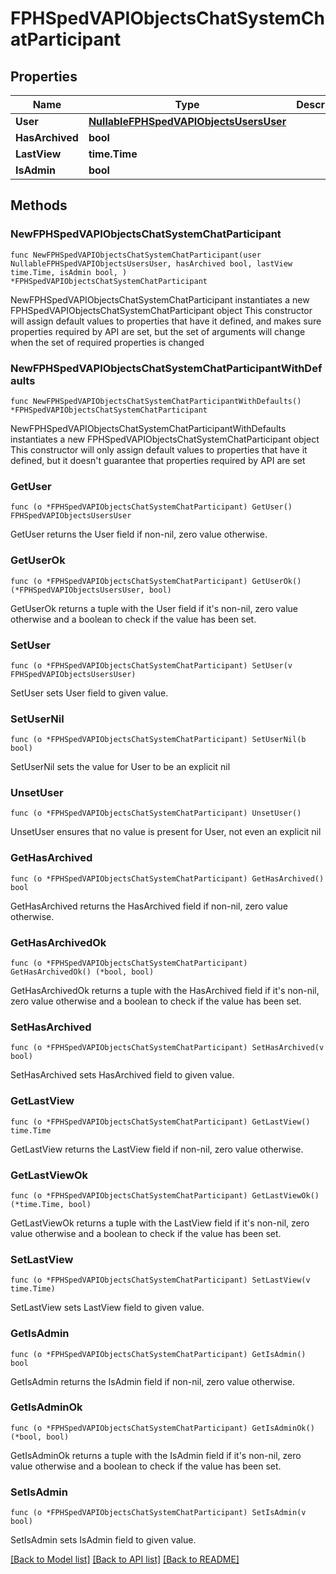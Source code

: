 # FPHSpedVAPIObjectsChatSystemChatParticipant

## Properties

Name | Type | Description | Notes
------------ | ------------- | ------------- | -------------
**User** | [**NullableFPHSpedVAPIObjectsUsersUser**](FPHSpedVAPIObjectsUsersUser.md) |  | 
**HasArchived** | **bool** |  | 
**LastView** | **time.Time** |  | 
**IsAdmin** | **bool** |  | 

## Methods

### NewFPHSpedVAPIObjectsChatSystemChatParticipant

`func NewFPHSpedVAPIObjectsChatSystemChatParticipant(user NullableFPHSpedVAPIObjectsUsersUser, hasArchived bool, lastView time.Time, isAdmin bool, ) *FPHSpedVAPIObjectsChatSystemChatParticipant`

NewFPHSpedVAPIObjectsChatSystemChatParticipant instantiates a new FPHSpedVAPIObjectsChatSystemChatParticipant object
This constructor will assign default values to properties that have it defined,
and makes sure properties required by API are set, but the set of arguments
will change when the set of required properties is changed

### NewFPHSpedVAPIObjectsChatSystemChatParticipantWithDefaults

`func NewFPHSpedVAPIObjectsChatSystemChatParticipantWithDefaults() *FPHSpedVAPIObjectsChatSystemChatParticipant`

NewFPHSpedVAPIObjectsChatSystemChatParticipantWithDefaults instantiates a new FPHSpedVAPIObjectsChatSystemChatParticipant object
This constructor will only assign default values to properties that have it defined,
but it doesn't guarantee that properties required by API are set

### GetUser

`func (o *FPHSpedVAPIObjectsChatSystemChatParticipant) GetUser() FPHSpedVAPIObjectsUsersUser`

GetUser returns the User field if non-nil, zero value otherwise.

### GetUserOk

`func (o *FPHSpedVAPIObjectsChatSystemChatParticipant) GetUserOk() (*FPHSpedVAPIObjectsUsersUser, bool)`

GetUserOk returns a tuple with the User field if it's non-nil, zero value otherwise
and a boolean to check if the value has been set.

### SetUser

`func (o *FPHSpedVAPIObjectsChatSystemChatParticipant) SetUser(v FPHSpedVAPIObjectsUsersUser)`

SetUser sets User field to given value.


### SetUserNil

`func (o *FPHSpedVAPIObjectsChatSystemChatParticipant) SetUserNil(b bool)`

 SetUserNil sets the value for User to be an explicit nil

### UnsetUser
`func (o *FPHSpedVAPIObjectsChatSystemChatParticipant) UnsetUser()`

UnsetUser ensures that no value is present for User, not even an explicit nil
### GetHasArchived

`func (o *FPHSpedVAPIObjectsChatSystemChatParticipant) GetHasArchived() bool`

GetHasArchived returns the HasArchived field if non-nil, zero value otherwise.

### GetHasArchivedOk

`func (o *FPHSpedVAPIObjectsChatSystemChatParticipant) GetHasArchivedOk() (*bool, bool)`

GetHasArchivedOk returns a tuple with the HasArchived field if it's non-nil, zero value otherwise
and a boolean to check if the value has been set.

### SetHasArchived

`func (o *FPHSpedVAPIObjectsChatSystemChatParticipant) SetHasArchived(v bool)`

SetHasArchived sets HasArchived field to given value.


### GetLastView

`func (o *FPHSpedVAPIObjectsChatSystemChatParticipant) GetLastView() time.Time`

GetLastView returns the LastView field if non-nil, zero value otherwise.

### GetLastViewOk

`func (o *FPHSpedVAPIObjectsChatSystemChatParticipant) GetLastViewOk() (*time.Time, bool)`

GetLastViewOk returns a tuple with the LastView field if it's non-nil, zero value otherwise
and a boolean to check if the value has been set.

### SetLastView

`func (o *FPHSpedVAPIObjectsChatSystemChatParticipant) SetLastView(v time.Time)`

SetLastView sets LastView field to given value.


### GetIsAdmin

`func (o *FPHSpedVAPIObjectsChatSystemChatParticipant) GetIsAdmin() bool`

GetIsAdmin returns the IsAdmin field if non-nil, zero value otherwise.

### GetIsAdminOk

`func (o *FPHSpedVAPIObjectsChatSystemChatParticipant) GetIsAdminOk() (*bool, bool)`

GetIsAdminOk returns a tuple with the IsAdmin field if it's non-nil, zero value otherwise
and a boolean to check if the value has been set.

### SetIsAdmin

`func (o *FPHSpedVAPIObjectsChatSystemChatParticipant) SetIsAdmin(v bool)`

SetIsAdmin sets IsAdmin field to given value.



[[Back to Model list]](../README.md#documentation-for-models) [[Back to API list]](../README.md#documentation-for-api-endpoints) [[Back to README]](../README.md)


